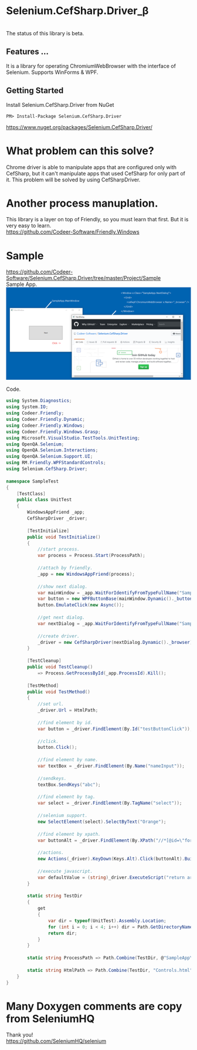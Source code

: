 Selenium.CefSharp.Driver_β
======================

<br>
The status of this library is beta.
<br>

## Features ...
It is a library for operating ChromiumWebBrowser with the interface of Selenium.
Supports WinForms & WPF.

## Getting Started
Install Selenium.CefSharp.Driver from NuGet

    PM> Install-Package Selenium.CefSharp.Driver
https://www.nuget.org/packages/Selenium.CefSharp.Driver/

# What problem can this solve?
Chrome driver is able to manipulate apps that are configured only with CefSharp, but it can't manipulate apps that used CefSharp for only part of it.
This problem will be solved by using CefSharpDriver.

# Another process manuplation.
This library is a layer on top of Friendly, so you must learn that first. But it is very easy to learn.<br>
https://github.com/Codeer-Software/Friendly.Windows

# Sample
https://github.com/Codeer-Software/Selenium.CefSharp.Driver/tree/master/Project/Sample<br>
Sample App.<br>
 ![Sample App.](Img/SampleApp.png)

Code.<br>
```cs  
using System.Diagnostics;
using System.IO;
using Codeer.Friendly;
using Codeer.Friendly.Dynamic;
using Codeer.Friendly.Windows;
using Codeer.Friendly.Windows.Grasp;
using Microsoft.VisualStudio.TestTools.UnitTesting;
using OpenQA.Selenium;
using OpenQA.Selenium.Interactions;
using OpenQA.Selenium.Support.UI;
using RM.Friendly.WPFStandardControls;
using Selenium.CefSharp.Driver;

namespace SampleTest
{
    [TestClass]
    public class UnitTest
    {
        WindowsAppFriend _app;
        CefSharpDriver _driver;

        [TestInitialize]
        public void TestInitialize()
        {
            //start process.
            var process = Process.Start(ProcessPath);

            //attach by friendly.
            _app = new WindowsAppFriend(process);

            //show next dialog.
            var mainWindow = _app.WaitForIdentifyFromTypeFullName("SampleApp.MainWindow");
            var button = new WPFButtonBase(mainWindow.Dynamic()._buttonNextDialog);
            button.EmulateClick(new Async());

            //get next dialog.
            var nextDialog = _app.WaitForIdentifyFromTypeFullName("SampleApp.NextDialog");

            //create driver.
            _driver = new CefSharpDriver(nextDialog.Dynamic()._browser);
        }

        [TestCleanup]
        public void TestCleanup()
            => Process.GetProcessById(_app.ProcessId).Kill();

        [TestMethod]
        public void TestMethod()
        {
            //set url.
            _driver.Url = HtmlPath;
         
            //find element by id.
            var button = _driver.FindElement(By.Id("testButtonClick"));

            //click.
            button.Click();

            //find element by name.
            var textBox = _driver.FindElement(By.Name("nameInput"));

            //sendkeys.
            textBox.SendKeys("abc");

            //find element by tag.
            var select = _driver.FindElement(By.TagName("select"));

            //selenium support.
            new SelectElement(select).SelectByText("Orange");

            //find element by xpath.
            var buttonAlt = _driver.FindElement(By.XPath("//*[@id=\"form\"]/table/tbody/tr[7]/td/input[2]"));

            //actions.
            new Actions(_driver).KeyDown(Keys.Alt).Click(buttonAlt).Build().Perform();

            //execute javascript.
            var defaultValue = (string)_driver.ExecuteScript("return arguments[0].defaultValue;", textBox);
        }

        static string TestDir
        {
            get
            {
                var dir = typeof(UnitTest).Assembly.Location;
                for (int i = 0; i < 4; i++) dir = Path.GetDirectoryName(dir);
                return dir;
            }
        }

        static string ProcessPath => Path.Combine(TestDir, @"SampleApp\bin\x86\Debug\SampleApp.exe");

        static string HtmlPath => Path.Combine(TestDir, "Controls.html");
    }
}
```

# Many Doxygen comments are copy from SeleniumHQ
Thank you!<br>
https://github.com/SeleniumHQ/selenium

